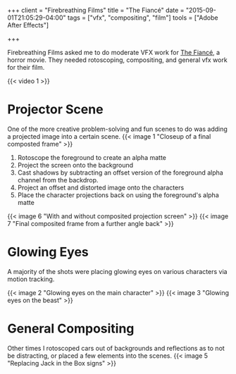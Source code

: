 +++
client = "Firebreathing Films"
title = "The Fiancé"
date = "2015-09-01T21:05:29-04:00"
tags = ["vfx", "compositing", "film"]
tools = ["Adobe After Effects"]

+++

Firebreathing Films asked me to do moderate VFX work for [The Fiancé](http://www.imdb.com/title/tt4159698/), a horror movie. They needed rotoscoping, compositing, and general vfx work for their film.

{{< video 1 >}}

# Projector Scene
One of the more creative problem-solving and fun scenes to do was adding a projected image into a certain scene.
{{< image 1 "Closeup of a final composted frame" >}}

1. Rotoscope the foreground to create an alpha matte
2. Project the screen onto the background
3. Cast shadows by subtracting an offset version of the foreground alpha channel from the backdrop.
4. Project an offset and distorted image onto the characters
5. Place the character projections back on using the foreground's alpha matte

{{< image 6 "With and without composited projection screen" >}}
{{< image 7 "Final composited frame from a further angle back" >}}


# Glowing Eyes
A majority of the shots were placing glowing eyes on various characters via motion tracking.

{{< image 2 "Glowing eyes on the main character" >}}
{{< image 3 "Glowing eyes on the beast" >}}

# General Compositing
Other times I rotoscoped cars out of backgrounds and reflections as to not be distracting, or placed a few elements into the scenes.
{{< image 5 "Replacing Jack in the Box signs" >}}
